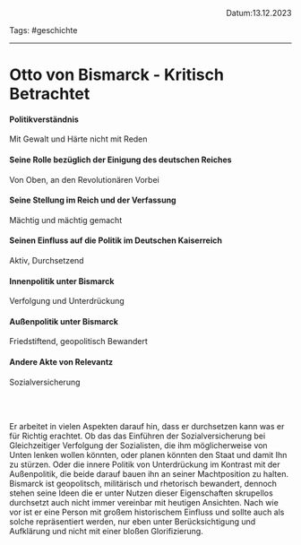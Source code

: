 <p align="right">Datum:13.12.2023</p>

Tags: #geschichte 

---

# Otto von Bismarck - Kritisch Betrachtet

#### Politikverständnis
Mit Gewalt und Härte nicht mit Reden
#### Seine Rolle bezüglich der Einigung des deutschen Reiches
Von Oben, an den Revolutionären Vorbei
#### Seine Stellung im Reich und der Verfassung
Mächtig und mächtig gemacht
#### Seinen Einfluss auf die Politik im Deutschen Kaiserreich
Aktiv, Durchsetzend
#### Innenpolitik unter Bismarck
Verfolgung und Unterdrückung
#### Außenpolitik unter Bismarck
Friedstiftend, geopolitisch Bewandert
#### Andere Akte von Relevantz
Sozialversicherung

<br><br>

Er arbeitet in vielen Aspekten darauf hin, dass er durchsetzen kann was er für Richtig erachtet. 
Ob das das Einführen der Sozialversicherung bei Gleichzeitiger Verfolgung der Sozialisten, die ihm möglicherweise von Unten lenken wollen könnten, oder planen könnten den Staat und damit Ihn zu stürzen. Oder die innere Politik von Unterdrückung im Kontrast mit der Außenpolitik, die beide darauf bauen ihn an seiner Machtposition zu halten. 
Bismarck ist geopolitsch, militärisch und rhetorisch bewandert, dennoch stehen seine Ideen die er unter Nutzen dieser Eigenschaften skrupellos durchsetzt auch nicht immer vereinbar mit heutigen Ansichten. Nach wie vor ist er eine Person mit großem historischem Einfluss und sollte auch als solche repräsentiert werden, nur eben unter Berücksichtigung und Aufklärung und nicht mit einer bloßen Glorifizierung. 